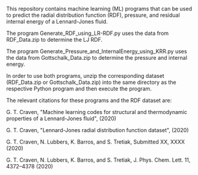 This repository contains machine learning (ML) programs that can be used to predict the radial distribution function (RDF), pressure, and residual internal energy of a Lennard-Jones fluid. 

The program Generate_RDF_using_LR-RDF.py uses the data from RDF_Data.zip to determine the LJ RDF. 

The program Generate_Pressure_and_InternalEnergy_using_KRR.py uses the data from Gottschalk_Data.zip to determine the pressure and internal energy.

In order to use both programs, unzip the corresponding dataset (RDF_Data.zip or Gottschalk_Data.zip) into the same directory as the respective Python program and then execute the program.

The relevant citations for these programs and the RDF dataset are:

  G. T. Craven, "Machine learning codes for structural and thermodynamic properties of a Lennard-Jones fluid", (2020)
  
  G. T. Craven, "Lennard-Jones radial distribution function dataset", (2020)
  
  G. T. Craven, N. Lubbers, K. Barros, and S. Tretiak, Submitted XX, XXXX (2020)
  
  G. T. Craven, N. Lubbers, K. Barros, and S. Tretiak, J. Phys. Chem. Lett. 11, 4372–4378 (2020)
